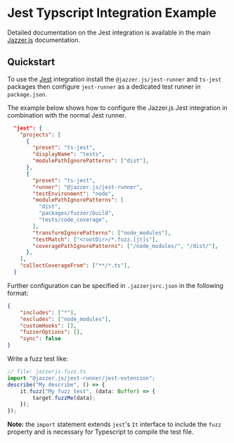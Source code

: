 # Jest Typscript Integration Example

Detailed documentation on the Jest integration is available in the main
[Jazzer.js](https://github.com/CodeIntelligenceTesting/jazzer.js/blob/main/docs/jest-integration.md)
documentation.

## Quickstart

To use the [Jest](https://jestjs.io/) integration install the
`@jazzer.js/jest-runner` and `ts-jest` packages then configure `jest-runner` as
a dedicated test runner in `package.json`.

The example below shows how to configure the Jazzer.js Jest integration in
combination with the normal Jest runner.

```json
  "jest": {
    "projects": [
      {
        "preset": "ts-jest",
        "displayName": "tests",
        "modulePathIgnorePatterns": ["dist"],
      },
      {
        "preset": "ts-jest",
        "runner": "@jazzer.js/jest-runner",
        "testEnvironment": "node",
        "modulePathIgnorePatterns": [
          "dist",
          "packages/fuzzer/build",
          "tests/code_coverage",
        ],
        "transformIgnorePatterns": ["node_modules"],
        "testMatch": ["<rootDir>/*.fuzz.[jt]s"],
        "coveragePathIgnorePatterns": ["/node_modules/", "/dist/"],
      },
    ],
    "collectCoverageFrom": ["**/*.ts"],
  }
```

Further configuration can be specified in `.jazzerjsrc.json` in the following
format:

```json
{
	"includes": ["*"],
	"excludes": ["node_modules"],
	"customHooks": [],
	"fuzzerOptions": [],
	"sync": false
}
```

Write a fuzz test like:

```typescript
// file: jazzerjs.fuzz.ts
import "@jazzer.js/jest-runner/jest-extension";
describe("My describe", () => {
	it.fuzz("My fuzz test", (data: Buffer) => {
		target.fuzzMe(data);
	});
});
```

**Note:** the `import` statement extends `jest`'s `It` interface to include the
`fuzz` property and is necessary for Typescript to compile the test file.
